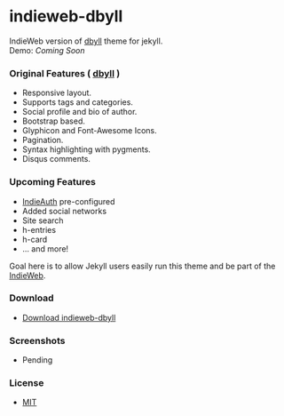 indieweb-dbyll
=====

IndieWeb version of [dbyll](https://github.com/dbtek/dbyll) theme for jekyll.  
Demo: *Coming Soon*

### Original Features \( [dbyll](https://github.com/dbtek/dbyll) \)
- Responsive layout.
- Supports tags and categories.
- Social profile and bio of author.
- Bootstrap based.
- Glyphicon and Font-Awesome Icons.
- Pagination.
- Syntax highlighting with pygments.
- Disqus comments.

### Upcoming Features
- [IndieAuth](https://indieauth.com/) pre-configured
- Added social networks
- Site search
- h-entries
- h-card
- ... and more!

Goal here is to allow Jekyll users easily run this theme and be part of the [IndieWeb](http://indiewebcamp.com/).  

### Download
* [Download indieweb-dbyll](https://github.com/tnotm/indieweb-dbyll/archive/master.zip)

### Screenshots

* Pending

### License
- [MIT](http://opensource.org/licenses/MIT)


